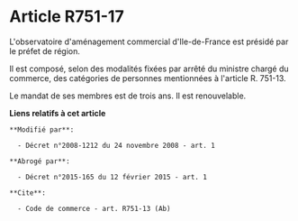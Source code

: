 # Article R751-17

L'observatoire d'aménagement commercial d'Ile-de-France est présidé par le préfet de région. 

Il est composé, selon des modalités fixées par arrêté du ministre chargé du commerce, des catégories de personnes mentionnées
à l'article R. 751-13. 

Le mandat de ses membres est de trois ans. Il est renouvelable.

**Liens relatifs à cet article**

	**Modifié par**:

	  - Décret n°2008-1212 du 24 novembre 2008 - art. 1

	**Abrogé par**:

	  - Décret n°2015-165 du 12 février 2015 - art. 1

	**Cite**:

	  - Code de commerce - art. R751-13 (Ab)
